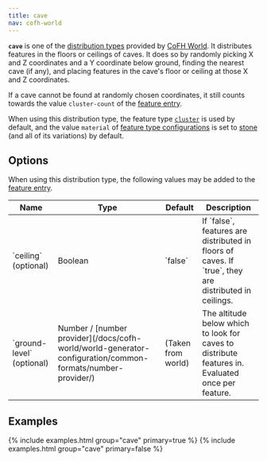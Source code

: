 ```yaml
---
title: cave
nav: cofh-world
---
```


**`cave`** is one of the [distribution
types](/docs/cofh-world/world-generator-configuration/distribution-types/)
provided by [CoFH World](/docs/cofh-world/). It distributes features in the
floors or ceilings of caves. It does so by randomly picking X and Z coordinates
and a Y coordinate below ground, finding the nearest cave (if any), and placing
features in the cave's floor or ceiling at those X and Z coordinates.

If a cave cannot be found at randomly chosen coordinates, it still counts
towards the value `cluster-count` of the [feature
entry](/docs/cofh-world/world-generator-configuration/feature-format/#features).

When using this distribution type, the feature type
[`cluster`](/docs/cofh-world/world-generator-configuration/feature-types/cluster/)
is used by default, and the value `material` of [feature type
configurations](/docs/cofh-world/world-generator-configuration/feature-format/#feature-type-configuration)
is set to [stone](https://minecraft.gamepedia.com/Stone) (and all of its
variations) by default.


Options
-------

When using this distribution type, the following values may be added to the
[feature
entry](/docs/cofh-world/world-generator-configuration/feature-format/#features).

<div class="uk-overflow-container">
    <table class="uk-table uk-table-striped uk-text-small">
        <thead>
            <tr>
                <th>Name</th>
                <th>Type</th>
                <th>Default</th>
                <th>Description</th>
            </tr>
        </thead>
        <tbody>
            <tr>
                <td markdown="span">`ceiling` (optional)</td>
                <td markdown="span">Boolean</td>
                <td markdown="span">`false`</td>
                <td markdown="span">
                    If `false`, features are distributed in floors of caves. If
                    `true`, they are distributed in ceilings.
                </td>
            </tr>
            <tr>
                <td markdown="span">`ground-level` (optional)</td>
                <td markdown="span">
                    Number /
                    [number provider](/docs/cofh-world/world-generator-configuration/common-formats/number-provider/)
                </td>
                <td markdown="span">(Taken from world)</td>
                <td markdown="span">
                    The altitude below which to look for caves to distribute
                    features in. Evaluated once per feature.
                </td>
            </tr>
        </tbody>
    </table>
</div>


Examples
--------

{% include examples.html group="cave" primary=true %}
{% include examples.html group="cave" primary=false %}

